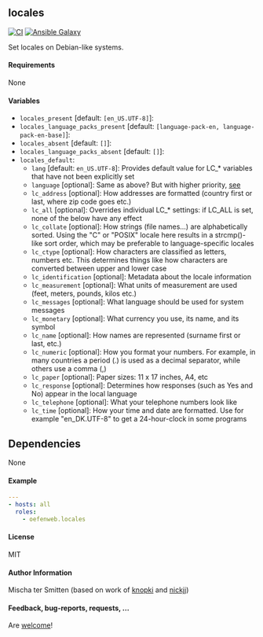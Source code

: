 ## locales

[![CI](https://github.com/Oefenweb/ansible-locales/workflows/CI/badge.svg)](https://github.com/Oefenweb/ansible-locales/actions?query=workflow%3ACI)
[![Ansible Galaxy](http://img.shields.io/badge/ansible--galaxy-locales-blue.svg)](https://galaxy.ansible.com/Oefenweb/locales)

Set locales on Debian-like systems.

#### Requirements

None

#### Variables

 * `locales_present` [default: `[en_US.UTF-8]`]:
 * `locales_language_packs_present` [default: `[language-pack-en, language-pack-en-base]`]:
 * `locales_absent` [default: `[]`]:
 * `locales_language_packs_absent` [default: `[]`]:
 * `locales_default`:
   * `lang` [default: `en_US.UTF-8`]: Provides default value for LC_* variables that have not been explicitly set
   * `language` [optional]: Same as above? But with higher priority, [see](http://www.gnu.org/software/gettext/manual/gettext.html#Locale-Environment-Variables)
   * `lc_address` [optional]: How addresses are formatted (country first or last, where zip code goes etc.)
   * `lc_all` [optional]: Overrides individual LC_* settings: if LC_ALL is set, none of the below have any effect
   * `lc_collate` [optional]: How strings (file names...) are alphabetically sorted. Using the "C" or "POSIX" locale here results in a strcmp()-like sort order, which may be preferable to language-specific locales
   * `lc_ctype` [optional]: How characters are classified as letters, numbers etc. This determines things like how characters are converted between upper and lower case
   * `lc_identification` [optional]: Metadata about the locale information
   * `lc_measurement` [optional]: What units of measurement are used (feet, meters, pounds, kilos etc.)
   * `lc_messages` [optional]: What language should be used for system messages
   * `lc_monetary` [optional]: What currency you use, its name, and its symbol
   * `lc_name` [optional]: How names are represented (surname first or last, etc.)
   * `lc_numeric` [optional]: How you format your numbers. For example, in many countries a period (.) is used as a decimal separator, while others use a comma (,)
   * `lc_paper` [optional]: Paper sizes: 11 x 17 inches, A4, etc
   * `lc_response` [optional]: Determines how responses (such as Yes and No) appear in the local language
   * `lc_telephone` [optional]: What your telephone numbers look like
   * `lc_time` [optional]: How your time and date are formatted. Use for example "en_DK.UTF-8" to get a 24-hour-clock in some programs

## Dependencies

None

#### Example

```yaml
---
- hosts: all
  roles:
    - oefenweb.locales
```

#### License

MIT

#### Author Information

Mischa ter Smitten (based on work of [knopki](https://github.com/knopki) and [nickjj](https://github.com/nickjj))

#### Feedback, bug-reports, requests, ...

Are [welcome](https://github.com/Oefenweb/ansible-locales/issues)!
